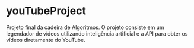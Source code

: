 # youTubeProject

Projeto final da cadeira de Algoritmos. O projeto consiste em um legendador de vídeos utilizando inteligência artificial e a API para obter os vídeos diretamente do YouTube.
